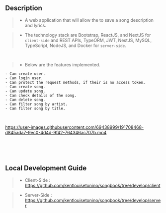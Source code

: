 ## Description
> - A web application that will allow the to save a song description and lyrics.

> - The technology stack are Bootstrap, ReactJS, and NextJS for `client-side`
    and REST APIs, TypeORM, JWT, NestJS, MySQL, TypeScript, NodeJS, and Docker
    for `server-side`.

<br />

> - Below are the features implemented.
```plaintext
- Can create user.
- Can login user.
- Can protect the request methods, if their is no access token.
- Can create song.
- Can update song.
- Can check details of the song.
- Can delete song.
- Can filter song by artist.
- Can filter song by title.
```

<br />

https://user-images.githubusercontent.com/69438999/191708468-d845ada7-9ec0-4d4d-9f42-764346ac707b.mp4

<br />
<br />
<br />



## Local Development Guide
> - Client-Side : https://github.com/kentlouisetonino/songbook/tree/develop/client

> - Server-Side : https://github.com/kentlouisetonino/songbook/tree/develop/server

